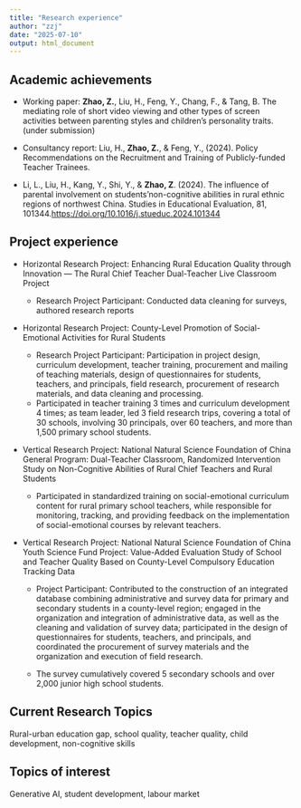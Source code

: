```yaml
---
title: "Research experience"
author: "zzj"
date: "2025-07-10"
output: html_document
---
```

## Academic achievements

-   Working paper: **Zhao, Z.**, Liu, H., Feng, Y., Chang, F., & Tang, B. The mediating role of short video viewing and other types of screen activities between parenting styles and children’s personality traits.(under submission)

-   Consultancy report: Liu, H., **Zhao, Z.**, & Feng, Y., (2024). Policy Recommendations on the Recruitment and Training of Publicly-funded Teacher Trainees.

-   Li, L., Liu, H., Kang, Y., Shi, Y., & **Zhao, Z**. (2024). The influence of parental involvement on students’non-cognitive abilities in rural ethnic regions of northwest China. Studies in Educational Evaluation, 81, 101344.https://doi.org/10.1016/j.stueduc.2024.101344


## Project experience

-  Horizontal Research Project: Enhancing Rural Education Quality through Innovation — The Rural Chief Teacher Dual-Teacher Live Classroom Project

    -  Research Project Participant: Conducted data cleaning for surveys, authored research reports
    
-  Horizontal Research Project: County-Level Promotion of Social-Emotional Activities for Rural Students

    -  Research Project Participant: Participation in project design, curriculum development, teacher training, procurement and mailing of teaching materials, design of questionnaires for students, teachers, and principals, field research, procurement of research materials, and data cleaning and processing.
    -  Participated in teacher training 3 times and curriculum development 4 times; as team leader, led 3 field research trips, covering a total of 30 schools, involving 30 principals, over 60 teachers, and more than 1,500 primary school students.
    
- Vertical Research Project: National Natural Science Foundation of China General Program: Dual-Teacher Classroom, Randomized Intervention Study on Non-Cognitive Abilities of Rural Chief Teachers and Rural Students

    -  Participated in standardized training on social-emotional curriculum content for rural primary school teachers, while responsible for monitoring, tracking, and providing feedback on the implementation of social-emotional courses by relevant teachers.
    
- Vertical Research Project: National Natural Science Foundation of China Youth Science Fund Project: Value-Added Evaluation Study of School and Teacher Quality Based on County-Level Compulsory Education Tracking Data

    -  Project Participant: Contributed to the construction of an integrated database combining administrative and survey data for primary and secondary students in a county-level region; engaged in the organization and integration of administrative data, as well as the cleaning and validation of survey data; participated in the design of questionnaires for students, teachers, and principals, and coordinated the procurement of survey materials and the organization and execution of field research.
    
    - The survey cumulatively covered 5 secondary schools and over 2,000 junior high school students.
    
##  Current Research Topics
Rural-urban education gap, school quality, teacher quality, child development, non-cognitive skills

##  Topics of interest
Generative AI, student development, labour market
